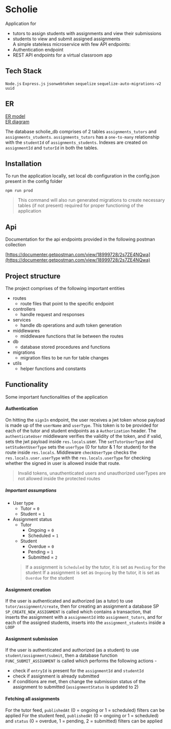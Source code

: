 # Scholie
Application for <br>
- tutors to assign students with assignments and view their submissions  <br> 
- students to view and submit assigned assignments <br>
A simple stateless microservice with few API endpoints: <br>
- Authentication endpoint
- REST API endpoints for a virtual classroom app
## Tech Stack
`Node.js`
`Express.js`
`jsonwebtoken`
`sequelize`
`sequelize-auto-migrations-v2`
`uuid`

## ER
[ER model](er.md "ER model") <br>
[ER diagram](erDiagram.jpg "ER diagram") <br>

The database scholie_db comprises of 2 tables `assignments_tutors` and `assignments_students`. `assignments_tutors` has a `one-to-many` relationship with the `studentId` of `assignments_students`. Indexes are created on `assignmentId` and `tutorId` in both the tables.
## Installation
To run the application locally, set local db configuration in the config.json present in the config folder
```
npm run prod
```
>This command will also run generated migrations to create necessary tables (if not present) required for proper functioning of the application

## Api
Documentation for the api endpoints provided in the following postman collection

[https://documenter.getpostman.com/view/18999728/2s7ZE4NQwa](https://documenter.getpostman.com/view/18999728/2s7ZE4NQwa)

## Project structure
The project comprises of the following important entities
- routes
    - route files that point to the specific endpoint
- controllers 
    - handle request and responses
- services
    - handle db operations and auth token generation
- middlewares
    - middleware functions that lie between the routes
- db
    - database stored procedures and functions
- migrations
    - migration files to be run for table changes
- utils
    - helper functions and constants
## Functionality
Some important functionalities of the application 
#### Authentication
On hitting the `signIn` endpoint, the user receives a jwt token whose payload is made up of the `userName` and `userType`. This token is to be provided for each of the tutor and student endpoints as a `Authorization` header. The `authenticateUser` middleware verifies the validity of the token, and if valid, sets the jwt payload inside `res.locals`.user. The `setTutorUserType` and `setStudentUserType` sets the `userType` (0 for tutor & 1 for student) for the route inside `res.locals`. Middleware `checkUserType` checks the `res.locals.user.userType` with the `res.locals.userType` for checking whether the signed in user is allowed inside that route. 

>Invalid tokens, unauthenticated users and unauthorized userTypes are not allowed inside the protected routes

##### Important assumptions
- User type
    - Tutor = `0`
    - Student = `1`
- Assignment status
    - Tutor
        - Ongoing = `0`
        - Scheduled = `1`
    - Student
        - Overdue = `0`
        - Pending = `1`
        - Submitted = `2`
    > If a assignment is `Scheduled` by the tutor, it is set as `Pending` for the student
    > If a assignment is set as `Ongoing` by the tutor, it is set as `Overdue` for the student

#### Assignment creation
If the user is authenticated and authorized (as a tutor) to use `tutor/assignment/create`, then for creating an assignment a database SP `SP_CREATE_NEW_ASSIGNMENT` is called which contains a transaction, that inserts the assignment with a `assignmentId` into `assignment_tutors`, and for each of the assigned students, inserts into the `assignment_students` inside a `LOOP`

#### Assignment submission
If the user is authenticated and authorized (as a student) to use `student/assignment/submit`, then a database function `FUNC_SUBMIT_ASSIGNMENT` is called which performs the following actions - 
- check if `entryId` is present for the `assignmentId` and `studentId`
- check if assignment is already submitted
- if conditions are met, then change the submission status of the assignment to submitted (`assignmentStatus` is updated to 2)

#### Fetching all assignments
For the tutor feed, `publishedAt` (0 = ongoing or 1 = scheduled) filters can be applied
For the student feed,  `publishedAt` (0 = ongoing or 1 = scheduled) and `status` (0 = overdue, 1 = pending, 2 = submitted) filters can be applied





